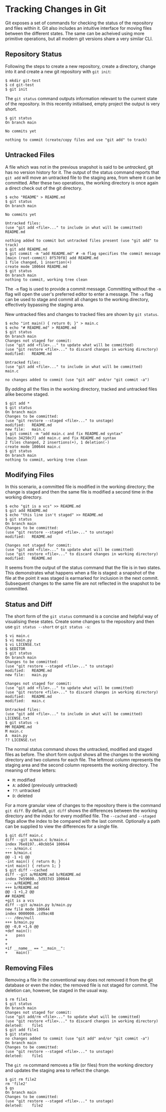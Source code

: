 # Tracking Changes in Git

Git exposes a set of commands for checking the status of the repository
and files within it. Git also includes an intuitive interface for moving files
between the different states. The same can be acheived using more
primitive operations, but all modern git versions share a very similar CLI.

## Repository Status

Following the steps to create a new repository, create a directory,
change into it and create a new git repository with `git init`:

```{.text}
$ mkdir git-test
$ cd git-test
$ git init
```

The `git status` command outputs information relevant to the current
state of the repository. In this recently initialised, empty project the
output is very short.

```{.text}
$ git status
On branch main

No commits yet

nothing to commit (create/copy files and use "git add" to track)
```

## Untracked Files

A file which was not in the previous snapshot is said to be _untracked_,
git has no version history for it. The output of the status command
reports that `git add` will move an untracked file to the staging area,
from where it can be committed. After these two operations, the working
directory is once again a direct check out of the git directory.

```{.text}
$ echo "README" > README.md
$ git status
On branch main

No commits yet

Untracked files:
(use "git add <file>..." to include in what will be committed)
README.md

nothing added to commit but untracked files present (use "git add" to track)
$ git add README.md
$ git commit -m "add README.md" # -m flag specifies the commit message
[main (root-commit) 8f570f8] add README.md
1 file changed, 1 insertion(+)
create mode 100644 README.md
$ git status
On branch main
nothing to commit, working tree clean
```

The `-m` flag is used to provide a commit message. Committing without
the `-m` flag will open the user\'s preferred editor to enter a message.
The `-a` flag can be used to stage and commit all changes to the working
directory, effectively bypassing the staging area.

New untracked files and changes to tracked files are shown by
`git status`.

```{.text}
$ echo "int main() { return 0; }" > main.c
$ echo "# README.md" > README.md
$ git status
On branch main
Changes not staged for commit:
(use "git add <file>..." to update what will be committed)
(use "git restore <file>..." to discard changes in working directory)
modified:   README.md

Untracked files:
(use "git add <file>..." to include in what will be committed)
main.c

no changes added to commit (use "git add" and/or "git commit -a")
```

By _adding_ all the files in the working directory, tracked and
untracked files alike become staged.

```{.text}
$ git add *
$ git status
On branch main
Changes to be committed:
(use "git restore --staged <file>..." to unstage)
modified:   README.md
new file:   main.c
$ git commit -m "add main.c and fix README.md syntax"
[main 34250c7] add main.c and fix README.md syntax
2 files changed, 2 insertions(+), 1 deletion(-)
create mode 100644 main.c
$ git status
On branch main
nothing to commit, working tree clean
```

## Modifying Files

In this scenario, a committed file is modified in the working directory;
the change is staged and then the same file is modified a second time in
the working directory.

```{.text}
$ echo "git is a vcs" >> README.md
$ git add README.md
$ echo "this line isn't staged" >> README.md
$ git status
On branch main
Changes to be committed:
(use "git restore --staged <file>..." to unstage)
modified:   README.md

Changes not staged for commit:
(use "git add <file>..." to update what will be committed)
(use "git restore <file>..." to discard changes in working directory)
modified:   README.md
```

It seems from the output of the status command that the file is in two
states. This demonstrates what happens when a file is staged: a snapshot
of the file at the point it was staged is earmarked for inclusion in the
next commit. Subsequent changes to the same file are not reflected in
the snapshot to be committed.

## Status and Diff

The short form of the `git status` command is a concise and helpful way
of visualising these states. Create some changes to the repository and
then use `git status --short` or `git status -s`:

```{.text}
$ vi main.c
$ vi main.py
$ vi LICENSE.txt
$ $EDITOR
$ git status
On branch main
Changes to be committed:
(use "git restore --staged <file>..." to unstage)
modified:   README.md
new file:   main.py

Changes not staged for commit:
(use "git add <file>..." to update what will be committed)
(use "git restore <file>..." to discard changes in working directory)
modified:   README.md
modified:   main.c

Untracked files:
(use "git add <file>..." to include in what will be committed)
LICENSE.txt
$ git status -s
MM README.md
M main.c
A  main.py
?? LICENSE.txt
```

The normal status command shows the untracked, modified and staged files
as before. The short form output shows all the changes to the working
directory and two columns for each file. The leftmost column represents
the staging area and the second column represents the working directory.
The meaning of these letters:

- `M`: modified
- `A`: added (previously untracked)
- `??`: untracked
- `D`: deleted

For a more granular view of changes to the repository there is the
command `git diff`. By default, `git diff` shows the differences between
the working directory and the index for every modified file. The
`--cached` and `--staged` flags allow the index to be compared with the
last commit. Optionally a path can be supplied to view the differences
for a single file.

```{.text}
$ git diff main.c
diff --git a/main.c b/main.c
index 76e8197..40cbb54 100644
--- a/main.c
+++ b/main.c
@@ -1 +1 @@
-int main() { return 0; }
+int main() { return 1; }
$ git diff --cached
diff --git a/README.md b/README.md
index 7e59600..5d937d3 100644
--- a/README.md
+++ b/README.md
@@ -1 +1,2 @@
## README
+git is a vcs
diff --git a/main.py b/main.py
new file mode 100644
index 0000000..cd9ac48
--- /dev/null
+++ b/main.py
@@ -0,0 +1,6 @@
+def main():
+    pass
+
+
+if __name__ == "__main__":
+    main()
```

## Removing Files

Removing a file in the conventional way does not removed it from the git
database or even the index; the removed file is not staged for commit.
The deletion can, however, be staged in the usual way.

```{.text}
$ rm file1
$ git status
On branch main
Changes not staged for commit:
(use "git add/rm <file>..." to update what will be committed)
(use "git restore <file>..." to discard changes in working directory)
deleted:    file1
$ git add file1
$ git status
no changes added to commit (use "git add" and/or "git commit -a")
On branch main
Changes to be committed:
(use "git restore --staged <file>..." to unstage)
deleted:    file1
```

The `git rm` command removes a file (or files) from the working
directory and updates the staging area to reflect the change.

```{.text}
$ git rm file2
rm 'file2'
$ gs
On branch main
Changes to be committed:
(use "git restore --staged <file>..." to unstage)
deleted:    file2
```
